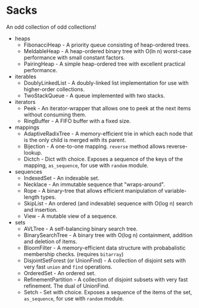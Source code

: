 # Sacks

An odd collection of odd collections!

* heaps
    * FibonacciHeap - A priority queue consisting of heap-ordered trees.
    * MeldableHeap - A heap-ordered binary tree with O(ln n) worst-case performance with small constant factors.
    * PairingHeap - A simple heap-ordered tree with excellent practical performance.
* iterables
    * DoublyLinkedList - A doubly-linked list implementation for use with higher-order collections.
    * TwoStackQueue - A queue implemented with two stacks.
* iterators
    * Peek - An iterator-wrapper that allows one to peek at the next items without consuming them.
    * RingBuffer - A FIFO buffer with a fixed size.
* mappings
    * AdaptiveRadixTree - A memory-efficient trie in which each node that is the only child is merged with its parent.
    * Bijection - A one-to-one mapping. `reverse` method allows reverse-lookup.
    * Dictch - Dict with choice. Exposes a sequence of the keys of the mapping, `as_sequence`, for use with `random` module.
* sequences
    * IndexedSet - An indexable set.
    * Necklace - An immutable sequence that "wraps-around".
    * Rope - A binary-tree that allows efficient manipulation of variable-length types.
    * SkipList - An ordered (and indexable) sequence with O(log n) search and insertion.
    * View - A mutable view of a sequence.
* sets
    * AVLTree - A self-balancing binary search tree.
    * BinarySearchTree - A binary tree with O(log n) containment, addition and deletion of items.
    * BloomFilter - A memory-efficient data structure with probabalistic membership checks.  (requires `bitarray`)
    * DisjointSetForest (or UnionFind) - A collection of disjoint sets with very fast `union` and `find` operations.
    * OrderedSet - An ordered set.
    * RefinementPartition - A collection of disjoint subsets with very fast refinement.  The dual of UnionFind.
    * Setch - Set with choice. Exposes a sequence of the items of the set, `as_sequence`, for use with `random` module.
